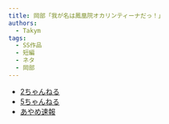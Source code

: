 ```yaml
---
title: 岡部「我が名は鳳凰院オカリンティーナだっ！」
authors:
  - Takym
tags:
  - SS作品
  - 短編
  - ネタ
  - 岡部
---
```

- [2ちゃんねる](http://viper.2ch.sc/test/read.cgi/news4vip/1599306416)
- [5ちゃんねる](http://hebi.5ch.net/test/read.cgi/news4vip/1599306416)
- [あやめ速報](https://ayamevip.com/archives/54999503.html)
